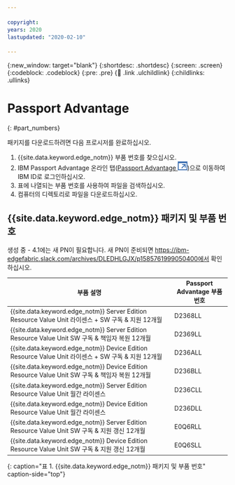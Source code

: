 ```yaml
---

copyright:
years: 2020
lastupdated: "2020-02-10"

---
```


{:new_window: target="blank"}
{:shortdesc: .shortdesc}
{:screen: .screen}
{:codeblock: .codeblock}
{:pre: .pre}
{:child: .link .ulchildlink}
{:childlinks: .ullinks}

# Passport Advantage
{: #part_numbers}

패키지를 다운로드하려면 다음 프로시저를 완료하십시오.

1. {{site.data.keyword.edge_notm}} 부품 번호를 찾으십시오.
2. IBM Passport Advantage 온라인 탭([Passport Advantage ![새 탭에서 열기](../../images/icons/launch-glyph.svg "새 탭에서 열기")](https://www.ibm.com/software/passportadvantage/))으로 이동하여 IBM ID로 로그인하십시오.
2. 표에 나열되는 부품 번호를 사용하여 파일을 검색하십시오.
3. 컴퓨터의 디렉토리로 파일을 다운로드하십시오.

## {{site.data.keyword.edge_notm}} 패키지 및 부품 번호

생성 중 - 4.1에는 새 PN이 필요합니다. 새 PN이 준비되면 https://ibm-edgefabric.slack.com/archives/DLEDHLGJX/p1585761999050400에서 확인하십시오.

|부품 설명|Passport Advantage 부품 번호|
|----------------|------------------------------|
|{{site.data.keyword.edge_notm}} Server Edition Resource Value Unit 라이센스 + SW 구독 & 지원 12개월|D2368LL|
|{{site.data.keyword.edge_notm}} Server Edition Resource Value Unit SW 구독 & 책임자 복원 12개월|D2369LL|
|{{site.data.keyword.edge_notm}} Device Edition Resource Value Unit 라이센스 + SW 구독 & 지원 12개월|D236ALL|
|{{site.data.keyword.edge_notm}} Device Edition Resource Value Unit SW 구독 & 책임자 복원 12개월|D236BLL|
|{{site.data.keyword.edge_notm}} Server Edition Resource Value Unit 월간 라이센스|D236CLL|
|{{site.data.keyword.edge_notm}} Device Edition Resource Value Unit 월간 라이센스|D236DLL|
|{{site.data.keyword.edge_notm}} Server Edition Resource Value Unit SW 구독 & 지원 갱신 12개월|E0Q6RLL|
|{{site.data.keyword.edge_notm}} Device Edition Resource Value Unit SW 구독 & 지원 갱신 12개월|E0Q6SLL|
{: caption="표 1. {{site.data.keyword.edge_notm}} 패키지 및 부품 번호" caption-side="top"}
